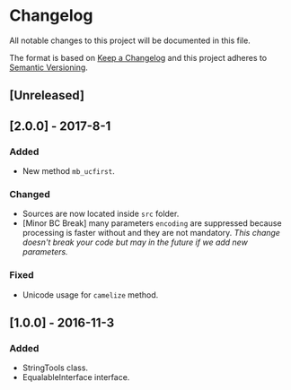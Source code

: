 # Changelog
All notable changes to this project will be documented in this file.

The format is based on [Keep a Changelog](http://keepachangelog.com/en/1.0.0/)
and this project adheres to [Semantic Versioning](http://semver.org/spec/v2.0.0.html).

## [Unreleased]

## [2.0.0] - 2017-8-1

### Added
- New method `mb_ucfirst`.

### Changed
- Sources are now located inside `src` folder.
- [Minor BC Break] many parameters `encoding` are suppressed because processing is faster without and they are not
  mandatory. _This change doesn't break your code but may in the future if we add new parameters._

### Fixed
- Unicode usage for `camelize` method.

## [1.0.0] - 2016-11-3

### Added

- StringTools class.
- EqualableInterface interface.
